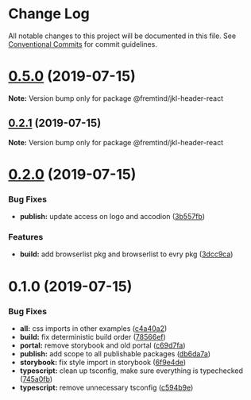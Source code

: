 # Change Log

All notable changes to this project will be documented in this file.
See [Conventional Commits](https://conventionalcommits.org) for commit guidelines.

# [0.5.0](https://github.com/fremtind/jokul/compare/@fremtind/jkl-header-react@0.2.1...@fremtind/jkl-header-react@0.5.0) (2019-07-15)

**Note:** Version bump only for package @fremtind/jkl-header-react





## [0.2.1](https://github.com/fremtind/jokul/compare/@fremtind/jkl-header-react@0.2.0...@fremtind/jkl-header-react@0.2.1) (2019-07-15)

**Note:** Version bump only for package @fremtind/jkl-header-react





# [0.2.0](https://github.com/fremtind/jokul/compare/@fremtind/jkl-header-react@0.1.0...@fremtind/jkl-header-react@0.2.0) (2019-07-15)

### Bug Fixes

-   **publish:** update access on logo and accodion ([3b557fb](https://github.com/fremtind/jokul/commit/3b557fb))

### Features

-   **build:** add browserlist pkg and browserlist to evry pkg ([3dcc9ca](https://github.com/fremtind/jokul/commit/3dcc9ca))

# 0.1.0 (2019-07-15)

### Bug Fixes

-   **all:** css imports in other examples ([c4a40a2](https://github.com/fremtind/jokul/commit/c4a40a2))
-   **build:** fix deterministic build order ([78566ef](https://github.com/fremtind/jokul/commit/78566ef))
-   **portal:** remove storybook and old portal ([c69d7fa](https://github.com/fremtind/jokul/commit/c69d7fa))
-   **publish:** add scope to all publishable packages ([db6da7a](https://github.com/fremtind/jokul/commit/db6da7a))
-   **storybook:** fix style import in storybook ([6f9e4de](https://github.com/fremtind/jokul/commit/6f9e4de))
-   **typescript:** clean up tsconfig, make sure everything is typechecked ([745a0fb](https://github.com/fremtind/jokul/commit/745a0fb))
-   **typescript:** remove unnecessary tsconfig ([c594b9e](https://github.com/fremtind/jokul/commit/c594b9e))
